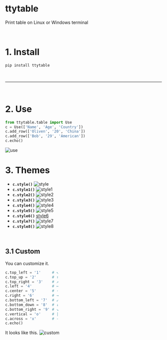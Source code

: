 # ttytable
Print table on Linux or Windows terminal

<br>

# 1. Install

```bash
pip install ttytable
```

<br>

---

<br>

# 2. Use

```python
from ttytable.table import Use
c = Use(['Name', 'Age', 'Country'])
c.add_row(['Oliven', '20', 'China'])
c.add_row(['Bob', '29', 'American'])
c.echo()

```
![use](https://github.com/liuhedong135/ttytables/blob/master/photo/use.png)
<br>

# 3. Themes

- **`c.style()`**
![style](https://github.com/liuhedong135/ttytables/blob/master/photo/style.png)
- **`c.style1()`**
![style1](https://github.com/liuhedong135/ttytables/blob/master/photo/style1.png)
- **`c.style2()`**
![style2](https://github.com/liuhedong135/ttytables/blob/master/photo/style2.png)
- **`c.style3()`**
![style3](https://github.com/liuhedong135/ttytables/blob/master/photo/style3.png)
- **`c.style4()`**
![style4](https://github.com/liuhedong135/ttytables/blob/master/photo/style4.png)
- **`c.style5()`**
![style5](https://github.com/liuhedong135/ttytables/blob/master/photo/style5.png)
- **`c.style6()`**
[style6](https://github.com/liuhedong135/ttytables/blob/master/photo/style6.png)
- **`c.style7()`**
![style7](https://github.com/liuhedong135/ttytables/blob/master/photo/style7.png)
- **`c.style8()`**
![style8](https://github.com/liuhedong135/ttytables/blob/master/photo/style8.png)
<br>

## 3.1 Custom
You can customize it.
```python
c.top_left = '1'     # ↖
c.top_up = '2'       # ↑
c.top_right = '3'    # ↗
c.left = '4'         # ←
c.center = '5'       # ·
c.right = '6'        # →
c.bottom_left = '7'  # ↙
c.bottom_down = '8'  # ↓
c.bottom_right = '9' # ↘
c.vertical = 'o'     # |
c.across = 'x'       # -
c.echo()
```
It looks like this.
![custom](https://github.com/liuhedong135/ttytables/blob/master/photo/custom.png)

<br>








